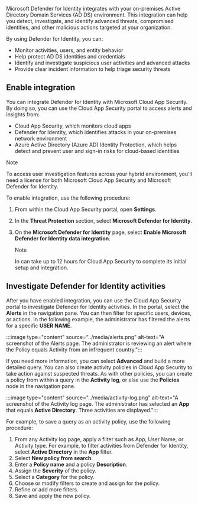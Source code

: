 Microsoft Defender for Identity integrates with your on-premises Active Directory Domain Services (AD DS) environment. This integration can help you detect, investigate, and identify advanced threats, compromised identities, and other malicious actions targeted at your organization.

By using Defender for Identity, you can:

- Monitor activities, users, and entity behavior
- Help protect AD DS identities and credentials
- Identify and investigate suspicious user activities and advanced attacks
- Provide clear incident information to help triage security threats

## Enable integration

You can integrate Defender for Identity with Microsoft Cloud App Security. By doing so, you can use the Cloud App Security portal to access alerts and insights from:

- Cloud App Security, which monitors cloud apps
- Defender for Identity, which identifies attacks in your on-premises network environment
- Azure Active Directory (Azure AD) Identity Protection, which helps detect and prevent user and sign-in risks for cloud-based identities

> [!NOTE]
> To access user investigation features across your hybrid environment, you'll need a license for both Microsoft Cloud App Security and Microsoft Defender for Identity.

To enable integration, use the following procedure:

1. From within the Cloud App Security portal, open **Settings**.
2. In the **Threat Protection** section, select **Microsoft Defender for Identity**.
3. On the **Microsoft Defender for Identity** page, select **Enable Microsoft Defender for Identity data integration**.

   > [!NOTE]
   > In can take up to 12 hours for Cloud App Security to complete its initial setup and integration.

## Investigate Defender for Identity activities

After you have enabled integration, you can use the Cloud App Security portal to investigate Defender for Identity activities. In the portal, select the **Alerts** in the navigation pane. You can then filter for specific users, devices, or actions. In the following example, the administrator has filtered the alerts for a specific **USER NAME**.

:::image type="content" source="../media/alerts.png" alt-text="A screenshot of the Alerts page. The administrator is reviewing an alert where the Policy equals Activity from an infrequent country.":::

If you need more information, you can select **Advanced** and build a more detailed query. You can also create activity policies in Cloud App Security to take action against suspected threats. As with other policies, you can create a policy from within a query in the **Activity log**, or else use the **Policies** node in the navigation pane.

:::image type="content" source="../media/activity-log.png" alt-text="A screenshot of the Activity log page. The administrator has selected an **App** that equals **Active Directory**. Three activities are displayed.":::

For example, to save a query as an activity policy, use the following procedure:

1. From any Activity log page, apply a filter such as App, User Name, or Activity type. For example, to filter activities from Defender for Identity, select **Active Directory** in the **App** filter.
2. Select **New policy from search**.
3. Enter a **Policy name** and a policy **Description**.
4. Assign the **Severity** of the policy.
5. Select a **Category** for the policy.
6. Choose or modify filters to create and assign for the policy.
7. Refine or add more filters.
8. Save and apply the new policy.
